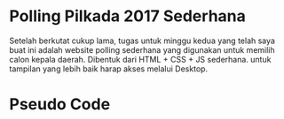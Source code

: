 # Polling Pilkada 2017 Sederhana

Setelah berkutat cukup lama, tugas untuk minggu kedua yang telah saya buat ini adalah website polling sederhana yang digunakan untuk memilih calon kepala daerah. Dibentuk dari HTML + CSS + JS sederhana. untuk tampilan yang lebih baik harap akses melalui Desktop.

# Pseudo Code